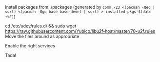 Install packages from ./packages
(generated by `comm -23 <(pacman -Qeq | sort) <(pacman -Qgq base base-devel | sort) > installed-pkgs-$(date +%F)`)

cd /etc/udev/rules.d/ && sudo wget https://raw.githubusercontent.com/Yubico/libu2f-host/master/70-u2f.rules
Move the files around as appropriate

Enable the right services

Tada!

